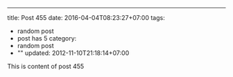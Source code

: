 ---
title: Post 455
date: 2016-04-04T08:23:27+07:00
tags:
  - random post
  - post has 5
category:
  - random post
  - ""
updated: 2012-11-10T21:18:14+07:00

This is content of post 455
